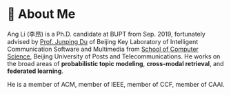# 🌿 About Me
Ang Li (李昂) is a Ph.D. candidate at BUPT from Sep. 2019, fortunately advised by [Prof. Junping Du](https://scholar.google.com/citations?user=p_blB4EAAAAJ&hl=en) of Beijing Key Laboratory of Intelligent Communication Software and Multimedia from [School of Computer Science](https://scs.bupt.edu.cn/), Beijing University of Posts and Telecommunications. He works on the broad areas of **probabilistic topic modeling**, **cross-modal retrieval**, and **federated learning**.

He is a member of ACM, member of IEEE, member of CCF, member of CAAI.
